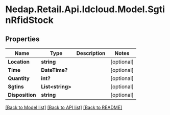 # Nedap.Retail.Api.Idcloud.Model.SgtinRfidStock
## Properties

Name | Type | Description | Notes
------------ | ------------- | ------------- | -------------
**Location** | **string** |  | [optional] 
**Time** | **DateTime?** |  | [optional] 
**Quantity** | **int?** |  | [optional] 
**Sgtins** | **List&lt;string&gt;** |  | [optional] 
**Disposition** | **string** |  | [optional] 

[[Back to Model list]](../README.md#documentation-for-models) [[Back to API list]](../README.md#documentation-for-api-endpoints) [[Back to README]](../README.md)

